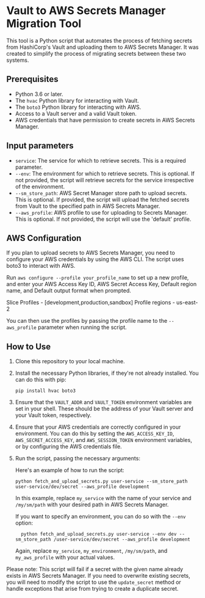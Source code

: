 # Vault to AWS Secrets Manager Migration Tool

This tool is a Python script that automates the process of fetching secrets from HashiCorp's Vault and uploading them to AWS Secrets Manager. It was created to simplify the process of migrating secrets between these two systems. 

## Prerequisites

- Python 3.6 or later.
- The `hvac` Python library for interacting with Vault.
- The `boto3` Python library for interacting with AWS.
- Access to a Vault server and a valid Vault token.
- AWS credentials that have permission to create secrets in AWS Secrets Manager.

## Input parameters
- `service`: The service for which to retrieve secrets. This is a required parameter.
- `--env`: The environment for which to retrieve secrets. This is optional. If not provided, the script will retrieve secrets for the service irrespective of the environment.
- `--sm_store_path`: AWS Secret Manager store path to upload secrets. This is optional. If provided, the script will upload the fetched secrets from Vault to the specified path in AWS Secrets Manager.
- `--aws_profile`: AWS profile to use for uploading to Secrets Manager. This is optional. If not provided, the script will use the 'default' profile.

## AWS Configuration
If you plan to upload secrets to AWS Secrets Manager, you need to configure your AWS credentials by using the AWS CLI. The script uses boto3 to interact with AWS.

Run `aws configure --profile your_profile_name` to set up a new profile, and enter your AWS Access Key ID, AWS Secret Access Key, Default region name, and Default output format when prompted.

Slice Profiles - [development,production,sandbox]
Profile regions - us-east-2

You can then use the profiles by passing the profile name to the `--aws_profile` parameter when running the script.
    
## How to Use

1. Clone this repository to your local machine.
2. Install the necessary Python libraries, if they're not already installed. You can do this with pip:

    ```
    pip install hvac boto3
    ```

3. Ensure that the `VAULT_ADDR` and `VAULT_TOKEN` environment variables are set in your shell. These should be the address of your Vault server and your Vault token, respectively.

4. Ensure that your AWS credentials are correctly configured in your environment. You can do this by setting the `AWS_ACCESS_KEY_ID`, `AWS_SECRET_ACCESS_KEY`, and `AWS_SESSION_TOKEN` environment variables, or by configuring the AWS credentials file.

5. Run the script, passing the necessary arguments:

    Here's an example of how to run the script:
    
    ```console
    python fetch_and_upload_secrets.py user-service --sm_store_path user-service/dev/secret --aws_profile development
    ```

    In this example, replace `my_service` with the name of your service and `/my/sm/path` with your desired path in AWS Secrets Manager.

    If you want to specify an environment, you can do so with the `--env` option:

    ```console
      python fetch_and_upload_secrets.py user-service --env dev --sm_store_path /user-service/dev/secret --aws_profile development
     ```

    Again, replace `my_service`, `my_environment`, `/my/sm/path`, and `my_aws_profile` with your actual values.

Please note: This script will fail if a secret with the given name already exists in AWS Secrets Manager. If you need to overwrite existing secrets, you will need to modify the script to use the `update_secret` method or handle exceptions that arise from trying to create a duplicate secret.
